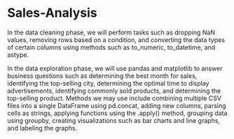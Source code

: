 # Sales-Analysis


In the data cleaning phase, we will perform tasks such as dropping NaN values, removing rows based on a condition, and converting the data types of certain columns using methods such as to_numeric, to_datetime, and astype.

In the data exploration phase, we will use pandas and matplotlib to answer business questions such as determining the best month for sales, identifying the top-selling city, determining the optimal time to display advertisements, identifying commonly sold products, and determining the top-selling product. Methods we may use include combining multiple CSV files into a single DataFrame using pd.concat, adding new columns, parsing cells as strings, applying functions using the .apply() method, grouping data using groupby, creating visualizations such as bar charts and line graphs, and labeling the graphs.
